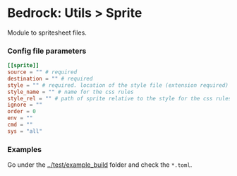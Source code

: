# Bedrock: Utils > Sprite

Module to spritesheet files.<br>

### Config file parameters
```toml
[[sprite]]
source = "" # required
destination = "" # required
style = "" # required. location of the style file (extension required)
style_name = "" # name for the css rules
style_rel = "" # path of sprite relative to the style for the css rules
ignore = ""
order = 0
env = ""
cmd = ""
sys = "all"
```

### Examples
Go under the [../test/example_build](../test/example_build) folder and check the `*.toml`.

